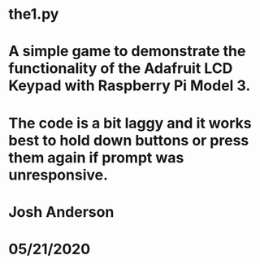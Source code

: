 # the1.py
# A simple game to demonstrate the functionality of the Adafruit LCD Keypad with Raspberry Pi Model 3.
# The code is a bit laggy and it works best to hold down buttons or press them again if prompt was unresponsive.
# Josh Anderson
# 05/21/2020
